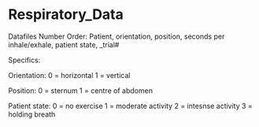# Respiratory_Data

Datafiles Number Order: Patient, orientation, position, seconds per inhale/exhale, patient state, _trial#

Specifics:

Orientation: 
	0 = horizontal
	1 = vertical

Position:
	0 = sternum
	1 = centre of abdomen

Patient state:
	0 = no exercise
	1 = moderate activity
	2 = intesnse activity
	3 = holding breath
